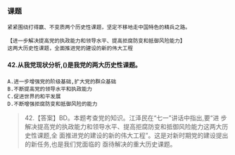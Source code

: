 ### 课题
    紧紧围绕打得赢、不变质两个历史性课题，坚定不移地走中国特色的精兵之路。

    【进一步解决提高党的执政能力和领导水平、提高拒腐防变和抵御风险能力】
    这两大历史性课题，全面推进党的建设的新的伟大工程

#### 42.从我党现状分析,()是我党的两大历史性课题。
    A.进一步增强党的阶级基础,扩大党的群众基础
    B.不断提高党的领导水平和执政能力
    C.促进世界的和平发展
    D.不断增强拒腐防变和抵御风险的能力
>   42.【答案】BD。本题考查党的知识。江泽民在“七一”讲话中指出,要“进
    步解决提高党的执政能力和领导水平、提高拒腐防变和抵御风险能力这两大历史性课题,全
    面推进党的建设的新的伟大工程”。这是对新时期党的建设提出的新任务,也是我们党面临的
    亟待解决的重大历史课题。




















    
